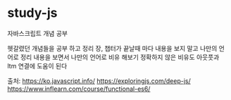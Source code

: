 # study-js
자바스크립트 개념 공부

헷갈렸던 개념들을 공부 하고 정리
장, 챕터가 끝날때 마다 내용을 보지 말고 나만의 언어로 정리
내용을 보면서 나만의 언어로 비유 해보기
정확하지 않은 비유도 아웃풋과 ltm 연결에 도움이 된다

출처: 
https://ko.javascript.info/
https://exploringjs.com/deep-js/
https://www.inflearn.com/course/functional-es6/
